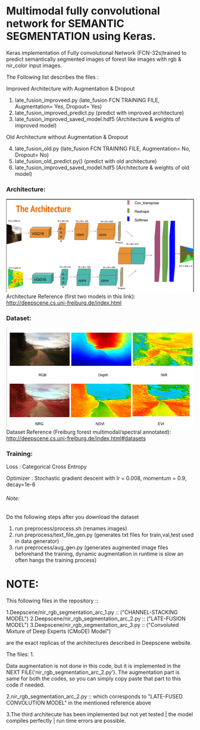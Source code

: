 # Multimodal fully convolutional network for SEMANTIC SEGMENTATION using Keras.
Keras implementation of Fully convolutional Network (FCN-32s)trained to predict semantically segmented images of forest like images with rgb & nir_color input images.

The Following list describes the files :

Improved Architecture with Augmentation & Dropout

1. late_fusion_improveed.py            (late_fusion FCN TRAINING FILE, Augmentation= Yes, Dropout= Yes)
2. late_fusion_improved_predict.py     (predict with improved architecture)
3. late_fusion_improved_saved_model.hdf5 (Architecture & weights of improved model)

Old Architecture without Augmentation & Dropout

4. late_fusion_old.py                  (late_fusion  FCN TRAINING FILE, Augmentation= No, Dropout= No)
5. late_fusion_old_predict.py()        (predict with old architecture)
6. late_fusion_improved_saved_model.hdf5 (Architecture & weights of old model)



### Architecture:
![Alt text](/Misc/Arc.png)
Architecture Reference (first two models in this link): http://deepscene.cs.uni-freiburg.de/index.html

### Dataset:
![Alt text](/Ds.png)
Dataset Reference (Freiburg forest multimodal/spectral annotated): http://deepscene.cs.uni-freiburg.de/index.html#datasets

### Training:
Loss : Categorical Cross Entropy

Optimizer : Stochastic gradient descent with lr = 0.008, momentum = 0.9, decay=1e-6

###### Note:
Do the following steps after you download the dataset

1. run preprocess/process.sh         (renames images)
2. run preprocess/text_file_gen.py   (generates txt files for train,val,test used in data generator)
3. run preprocess/aug_gen.py         (generates augmented image files beforehand the training, dynamic augmentation in runtime is slow an often hangs the training process)
 


# NOTE:


This following files in the repository ::

1.Deepscene/nir_rgb_segmentation_arc_1.py :: ("CHANNEL-STACKING MODEL") 
2.Deepscene/nir_rgb_segmentation_arc_2.py :: ("LATE-FUSION MODEL")
3.Deepscene/nir_rgb_segmentation_arc_3.py :: ("Convoluted Mixture of Deep Experts (CMoDE) Model")

are the exact replicas of the architectures described in Deepscene website.

The files:
1.



Data augmentation is not done in this code, but it is implemented in the NEXT FILE('nir_rgb_segmentation_arc_2.py').
The augmentation part is same for both the codes, so you can simply copy paste that part to this code if needed.


2.nir_rgb_segmentation_arc_2.py :: which corresponds to "LATE-FUSED CONVOLUTION MODEL" in the mentioned reference above

3.The third architecute has been implemented but not yet tested | the model compiles perfectly | run time errors are possible. 
